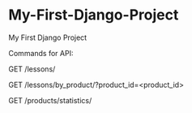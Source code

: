 # My-First-Django-Project
My First Django Project

Commands for API:

GET /lessons/

GET /lessons/by_product/?product_id=<product_id>

GET /products/statistics/
